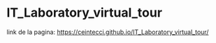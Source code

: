 # IT_Laboratory_virtual_tour
link de la pagina: https://ceintecci.github.io/IT_Laboratory_virtual_tour/